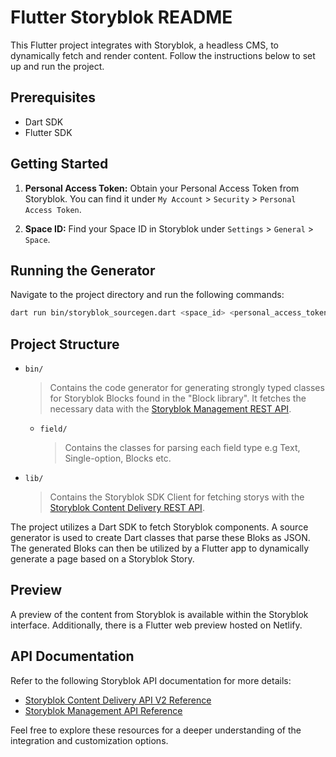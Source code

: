 # Flutter Storyblok README

This Flutter project integrates with Storyblok, a headless CMS, to dynamically
fetch and render content. Follow the instructions below to set up and run the
project.

## Prerequisites

- Dart SDK
- Flutter SDK

## Getting Started

1. **Personal Access Token:** Obtain your Personal Access Token from Storyblok.
   You can find it under `My Account` > `Security` > `Personal Access Token`.

2. **Space ID:** Find your Space ID in Storyblok under `Settings` > `General` >
   `Space`.

## Running the Generator

Navigate to the project directory and run the following commands:

```bash
dart run bin/storyblok_sourcegen.dart <space_id> <personal_access_token> "example/lib/bloks.generated.dart"
```

## Project Structure

- `bin/`
  > Contains the code generator for generating strongly typed classes for
  > Storyblok Blocks found in the "Block library". It fetches the necessary data
  > with the
  > [Storyblok Management REST API](https://www.storyblok.com/docs/api/management).

  - `field/`
    > Contains the classes for parsing each field type e.g Text, Single-option,
    > Blocks etc.

- `lib/`
  > Contains the Storyblok SDK Client for fetching storys with the
  > [Storyblok Content Delivery REST API](https://www.storyblok.com/docs/api/content-delivery/v2/).

The project utilizes a Dart SDK to fetch Storyblok components. A source
generator is used to create Dart classes that parse these Bloks as JSON. The
generated Bloks can then be utilized by a Flutter app to dynamically generate a
page based on a Storyblok Story.

## Preview

A preview of the content from Storyblok is available within the Storyblok
interface. Additionally, there is a Flutter web preview hosted on Netlify.

## API Documentation

Refer to the following Storyblok API documentation for more details:

- [Storyblok Content Delivery API V2 Reference](https://www.storyblok.com/docs/api/content-delivery)
- [Storyblok Management API Reference](https://www.storyblok.com/docs/api/management)

Feel free to explore these resources for a deeper understanding of the
integration and customization options.
